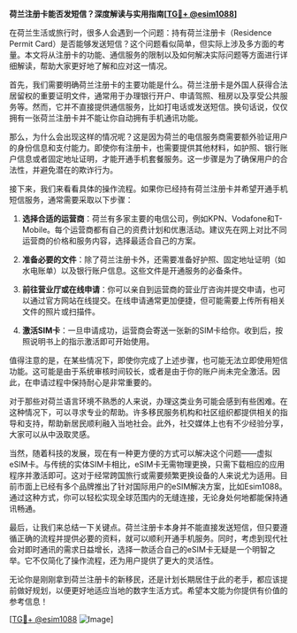 **荷兰注册卡能否发短信？深度解读与实用指南[[TG💪+ @esim1088](https://t.me/s/esim1088)]**

在荷兰生活或旅行时，很多人会遇到一个问题：持有荷兰注册卡（Residence Permit Card）是否能够发送短信？这个问题看似简单，但实际上涉及多方面的考量。本文将从注册卡的功能、通信服务的限制以及如何解决实际问题等方面进行详细解读，帮助大家更好地了解和应对这一情况。

首先，我们需要明确荷兰注册卡的主要功能是什么。荷兰注册卡是外国人获得合法居留权的重要证明文件，通常用于办理银行开户、申请驾照、租房以及享受公共服务等。然而，它并不直接提供通信服务，比如打电话或发送短信。换句话说，仅仅拥有一张荷兰注册卡并不能让你自动拥有手机通讯功能。

那么，为什么会出现这样的情况呢？这是因为荷兰的电信服务商需要额外验证用户的身份信息和支付能力。即使你有注册卡，也需要提供其他材料，如护照、银行账户信息或者固定地址证明，才能开通手机套餐服务。这一步骤是为了确保用户的合法性，并避免潜在的欺诈行为。

接下来，我们来看看具体的操作流程。如果你已经持有荷兰注册卡并希望开通手机短信服务，通常需要采取以下步骤：

1. **选择合适的运营商**：荷兰有多家主要的电信公司，例如KPN、Vodafone和T-Mobile。每个运营商都有自己的资费计划和优惠活动。建议先在网上对比不同运营商的价格和服务内容，选择最适合自己的方案。

2. **准备必要的文件**：除了荷兰注册卡外，还需要准备好护照、固定地址证明（如水电账单）以及银行账户信息。这些文件是开通服务的必备条件。

3. **前往营业厅或在线申请**：你可以亲自到运营商的营业厅咨询并提交申请，也可以通过官方网站在线提交。在线申请通常更加便捷，但可能需要上传所有相关文件的照片或扫描件。

4. **激活SIM卡**：一旦申请成功，运营商会寄送一张新的SIM卡给你。收到后，按照说明书上的指示激活即可开始使用。

值得注意的是，在某些情况下，即使你完成了上述步骤，也可能无法立即使用短信功能。这可能是由于系统审核时间较长，或者是由于你的账户尚未完全激活。因此，在申请过程中保持耐心是非常重要的。

对于那些对荷兰语言环境不熟悉的人来说，办理这类业务可能会感到有些困难。在这种情况下，可以寻求专业的帮助。许多移民服务机构和社区组织都提供相关的指导和支持，帮助新居民顺利融入当地社会。此外，社交媒体上也有不少经验分享，大家可以从中汲取灵感。

当然，随着科技的发展，现在有一种更方便的方式可以解决这个问题——虚拟eSIM卡。与传统的实体SIM卡相比，eSIM卡无需物理更换，只需下载相应的应用程序并激活即可。这对于经常跨国旅行或需要频繁更换设备的人来说尤为适用。目前市面上已经有多个品牌推出了针对国际用户的eSIM解决方案，比如Esim1088。通过这种方式，你可以轻松实现全球范围内的无缝连接，无论身处何地都能保持通讯畅通。

最后，让我们来总结一下关键点。荷兰注册卡本身并不能直接发送短信，但只要遵循正确的流程并提供必要的资料，就可以顺利开通手机服务。同时，考虑到现代社会对即时通讯的需求日益增长，选择一款适合自己的eSIM卡无疑是一个明智之举。它不仅简化了操作流程，还为用户提供了更大的灵活性。

无论你是刚刚拿到荷兰注册卡的新移民，还是计划长期居住于此的老手，都应该提前做好规划，以便更好地适应当地的数字生活方式。希望本文能为你提供有价值的参考信息！

[[TG💪+ @esim1088](https://t.me/s/esim1088) ![Image](https://i.postimg.cc/4NQfJmqS/Snipaste-2025-05-13-00-14-12.png)]